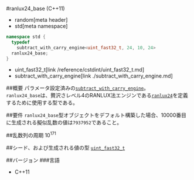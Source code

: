#ranlux24_base (C++11)
* random[meta header]
* std[meta namespace]

```cpp
namespace std {
  typedef
    subtract_with_carry_engine<uint_fast32_t, 24, 10, 24>
  ranlux24_base;
}
```
* uint_fast32_t[link /reference/cstdint/uint_fast32_t.md]
* subtract_with_carry_engine[link ./subtract_with_carry_engine.md]

##概要
パラメータ設定済みの[`subtract_with_carry_engine`](./subtract_with_carry_engine.md)。  
`ranlux24_base`は、贅沢さレベル4のRANLUX法エンジンである[`ranlux24`](./ranlux24.md)を定義するために使用する型である。  
  
##要件
`ranlux24_base`型オブジェクトをデフォルト構築した場合、10000番目に生成される擬似乱数の値は`7937952`であること。


##乱数列の周期
10<sup>171</sup>


##シード、および生成される値の型
[`uint_fast32_t`](/reference/cstdint/uint_fast32_t.md)


##バージョン
###言語
- C++11


